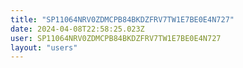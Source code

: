 ```yaml
---
title: "SP11064NRV0ZDMCPB84BKDZFRV7TW1E7BE0E4N727"
date: 2024-04-08T22:58:25.023Z
user: SP11064NRV0ZDMCPB84BKDZFRV7TW1E7BE0E4N727
layout: "users"
---
```

    